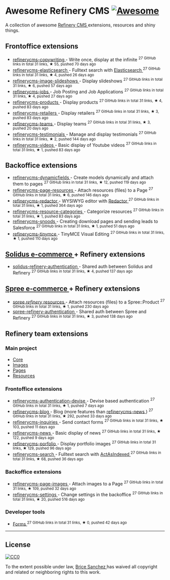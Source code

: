 <h1>
 Awesome Refinery CMS
 <a href="https://github.com/sindresorhus/awesome">
  <img alt="Awesome" src="https://cdn.rawgit.com/sindresorhus/awesome/d7305f38d29fed78fa85652e3a63e154dd8e8829/media/badge.svg"/>
 </a>
</h1>
<p>
 A collection of awesome
 <a href="http://www.refinerycms.com/">
  Refinery CMS
 </a>
 extensions, resources and shiny things.
</p>
<h2>
 Frontoffice extensions
</h2>
<ul>
 <li>
  <a href="https://github.com/unixcharles/refinerycms-copywriting">
   refinerycms-copywriting
  </a>
  - Write once, display at the infinite
  <sup>
   27 GitHub links in total 31 links, &#9733 55, pushed 70 days ago
  </sup>
 </li>
 <li>
  <a href="https://github.com/refinerycms-contrib/refinerycms-elasticsearch">
   refinerycms-elasticsearch
  </a>
  - Fulltext search with
  <a href="https://github.com/elastic/elasticsearch-ruby">
   Elasticsearch
  </a>
  <sup>
   27 GitHub links in total 31 links, &#9733 4, pushed 26 days ago
  </sup>
 </li>
 <li>
  <a href="https://github.com/bisscomm/refinerycms-image-slideshows">
   refinerycms-image-slideshows
  </a>
  - Display slideshows
  <sup>
   27 GitHub links in total 31 links, &#9733 6, pushed 57 days ago
  </sup>
 </li>
 <li>
  <a href="https://github.com/bisscomm/refinerycms-jobs">
   refinerycms-jobs
  </a>
  - Job Posting and Job Applications
  <sup>
   27 GitHub links in total 31 links, &#9733 4, pushed 27 days ago
  </sup>
 </li>
 <li>
  <a href="https://github.com/bisscomm/refinerycms-products">
   refinerycms-products
  </a>
  - Display products
  <sup>
   27 GitHub links in total 31 links, &#9733 4, pushed 83 days ago
  </sup>
 </li>
 <li>
  <a href="https://github.com/bisscomm/refinerycms-retailers">
   refinerycms-retailers
  </a>
  - Display retailers
  <sup>
   27 GitHub links in total 31 links, &#9733 3, pushed 83 days ago
  </sup>
 </li>
 <li>
  <a href="https://github.com/bisscomm/refinerycms-teams">
   refinerycms-teams
  </a>
  - Display teams
  <sup>
   27 GitHub links in total 31 links, &#9733 3, pushed 20 days ago
  </sup>
 </li>
 <li>
  <a href="https://github.com/anitagraham/refinerycms-testimonials">
   refinerycms-testimonials
  </a>
  - Manage and display testimonials
  <sup>
   27 GitHub links in total 31 links, &#9733 2, pushed 144 days ago
  </sup>
 </li>
 <li>
  <a href="https://github.com/bisscomm/refinerycms-videos">
   refinerycms-videos
  </a>
  - Basic display of Youtube videos
  <sup>
   27 GitHub links in total 31 links, &#9733 1, pushed 83 days ago
  </sup>
 </li>
</ul>
<h2>
 Backoffice extensions
</h2>
<ul>
 <li>
  <a href="https://github.com/jfalameda/refinerycms-dynamicfields">
   refinerycms-dynamicfields
  </a>
  - Create models dynamically and attach them to pages
  <sup>
   27 GitHub links in total 31 links, &#9733 12, pushed 119 days ago
  </sup>
 </li>
 <li>
  <a href="https://github.com/anitagraham/refinerycms-page-resources">
   refinerycms-page-resources
  </a>
  - Attach resources (files) to a Page
  <sup>
   27 GitHub links in total 31 links, &#9733 6, pushed 146 days ago
  </sup>
 </li>
 <li>
  <a href="https://github.com/rabid/refinerycms-redactor">
   refinerycms-redactor
  </a>
  - WYSIWYG editor with
  <a href="https://imperavi.com/redactor/">
   Redactor
  </a>
  <sup>
   27 GitHub links in total 31 links, &#9733 1, pushed 364 days ago
  </sup>
 </li>
 <li>
  <a href="https://github.com/bisscomm/refinerycms-resource-categories">
   refinerycms-resource-categories
  </a>
  - Categorize resources
  <sup>
   27 GitHub links in total 31 links, &#9733 1, pushed 83 days ago
  </sup>
 </li>
 <li>
  <a href="https://github.com/cleverlemming/refinerycms-snoods">
   refinerycms-snoods
  </a>
  - Creating download pages and sending leads to Salesforce
  <sup>
   27 GitHub links in total 31 links, &#9733 1, pushed 51 days ago
  </sup>
 </li>
 <li>
  <a href="https://github.com/ghoppe/refinerycms-tinymce">
   refinerycms-tinymce
  </a>
  - TinyMCE Visual Editing
  <sup>
   27 GitHub links in total 31 links, &#9733 1, pushed 110 days ago
  </sup>
 </li>
</ul>
<h2>
 <a href="https://github.com/solidusio/solidus">
  Solidus e-commerce
 </a>
 + Refinery extensions
</h2>
<ul>
 <li>
  <a href="https://github.com/refinerycms-contrib/solidus-refinery-authentication">
   solidus-refinery-authentication
  </a>
  - Shared auth between Solidus and Refinery
  <sup>
   27 GitHub links in total 31 links, &#9733 4, pushed 137 days ago
  </sup>
 </li>
</ul>
<h2>
 <a href="https://github.com/spree/spree">
  Spree e-commerce
 </a>
 + Refinery extensions
</h2>
<ul>
 <li>
  <a href="https://github.com/bisscomm/spree_refinery_resources">
   spree
   <em>
    refinery
   </em>
   resources
  </a>
  - Attach resources (files) to a Spree::Product
  <sup>
   27 GitHub links in total 31 links, &#9733 1, pushed 230 days ago
  </sup>
 </li>
 <li>
  <a href="https://github.com/refinerycms-contrib/spree-refinery-authentication">
   spree-refinery-authentication
  </a>
  - Shared auth between Spree and Refinery
  <sup>
   27 GitHub links in total 31 links, &#9733 3, pushed 138 days ago
  </sup>
 </li>
</ul>
<h2>
 Refinery team extensions
</h2>
<h3>
 Main project
</h3>
<ul>
 <li>
  <a href="https://github.com/refinery/refinerycms/tree/master/core">
   Core
  </a>
 </li>
 <li>
  <a href="https://github.com/refinery/refinerycms/tree/master/images">
   Images
  </a>
 </li>
 <li>
  <a href="https://github.com/refinery/refinerycms/tree/master/pages">
   Pages
  </a>
 </li>
 <li>
  <a href="https://github.com/refinery/refinerycms/tree/master/resources">
   Resources
  </a>
 </li>
</ul>
<h3>
 Frontoffice extensions
</h3>
<ul>
 <li>
  <a href="https://github.com/refinery/refinerycms-authentication-devise">
   refinerycms-authentication-devise
  </a>
  - Devise based authentication
  <sup>
   27 GitHub links in total 31 links, &#9733 1, pushed 7 days ago
  </sup>
 </li>
 <li>
  <a href="https://github.com/refinery/refinerycms-blog">
   refinerycms-blog
  </a>
  - Blog (more features than
  <a href="https://github.com/refinery/refinerycms-news">
   refinerycms-news
  </a>
  )
  <sup>
   27 GitHub links in total 31 links, &#9733 292, pushed 33 days ago
  </sup>
 </li>
 <li>
  <a href="https://github.com/refinery/refinerycms-inquiries">
   refinerycms-inquiries
  </a>
  - Send contact forms
  <sup>
   27 GitHub links in total 31 links, &#9733 103, pushed 11 days ago
  </sup>
 </li>
 <li>
  <a href="https://github.com/refinery/refinerycms-news">
   refinerycms-news
  </a>
  - Basic display of news
  <sup>
   27 GitHub links in total 31 links, &#9733 122, pushed 9 days ago
  </sup>
 </li>
 <li>
  <a href="https://github.com/refinery/refinerycms-portfolio">
   refinerycms-porfolio
  </a>
  - Display portfolio images
  <sup>
   27 GitHub links in total 31 links, &#9733 129, pushed 96 days ago
  </sup>
 </li>
 <li>
  <a href="https://github.com/refinery/refinerycms-search">
   refinerycms-search
  </a>
  - Fulltext search with
  <a href="https://github.com/dougal/acts_as_indexed">
   ActAsIndexed
  </a>
  <sup>
   27 GitHub links in total 31 links, &#9733 68, pushed 36 days ago
  </sup>
 </li>
</ul>
<h3>
 Backoffice extensions
</h3>
<ul>
 <li>
  <a href="https://github.com/refinery/refinerycms-page-images">
   refinerycms-page-images
  </a>
  - Attach images to a Page
  <sup>
   27 GitHub links in total 31 links, &#9733 109, pushed 32 days ago
  </sup>
 </li>
 <li>
  <a href="https://github.com/refinery/refinerycms-settings">
   refinerycms-settings
  </a>
  - Change settings in the backoffice
  <sup>
   27 GitHub links in total 31 links, &#9733 20, pushed 516 days ago
  </sup>
 </li>
</ul>
<h3>
 Developer tools
</h3>
<ul>
 <li>
  <a href="https://github.com/refinery/refinerycms-forms">
   Forms
  </a>
  <sup>
   27 GitHub links in total 31 links, &#9733 0, pushed 42 days ago
  </sup>
 </li>
</ul>
<hr/>
<h2>
 License
</h2>
<p>
 <a href="https://creativecommons.org/publicdomain/zero/1.0/">
  <img alt="CC0" src="https://i.creativecommons.org/p/zero/1.0/88x31.png"/>
 </a>
</p>
<p>
 To the extent possible under law,
 <a href="http://brice-sanchez.com">
  Brice Sanchez
 </a>
 has waived all copyright and related or neighboring rights to this work.
</p>
